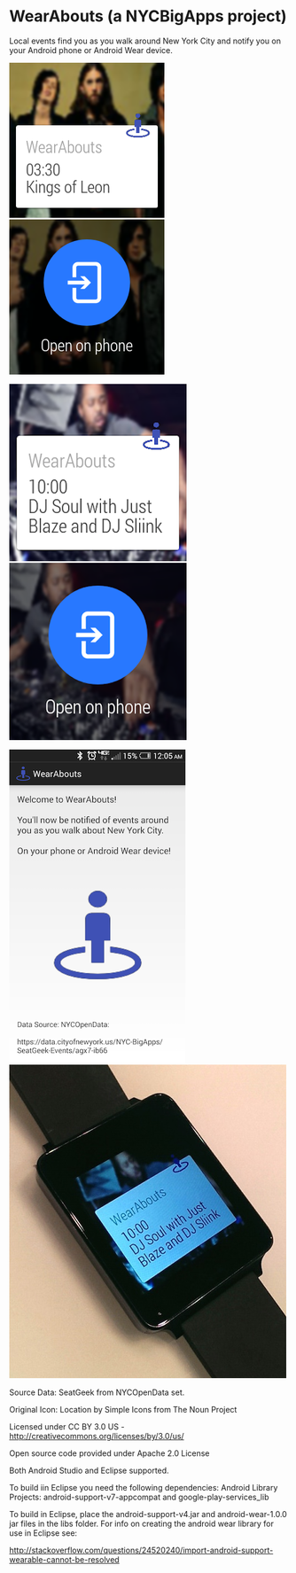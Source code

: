 WearAbouts  (a NYCBigApps project)
==========

Local events find you as you walk around New York City and notify you on your Android phone or Android Wear device.

![Screenshot2](screenshots/screen2.png?raw=true)
![Screenshot3](screenshots/screen3.png?raw=true)

![Screenshot3](screenshots/screen4.png?raw=true)
![Screenshot3](screenshots/screen5.png?raw=true)

![Screenshot3](screenshots/screenshotphone.png?raw=true)
![Screenshot3](screenshots/WearAboutsOnAndroidWearWatch.jpg?raw=true)


Source Data: SeatGeek from NYCOpenData set.

Original Icon: Location by Simple Icons from The Noun Project

Licensed under CC BY 3.0 US - http://creativecommons.org/licenses/by/3.0/us/

Open source code provided under Apache 2.0 License

Both Android Studio and Eclipse supported.

To build iin Eclipse you need the following dependencies: 
Android Library Projects: android-support-v7-appcompat  and  google-play-services_lib

To build in Eclipse, place the android-support-v4.jar and android-wear-1.0.0 jar files in the libs folder. For info on creating the android wear library for use in Eclipse see:

http://stackoverflow.com/questions/24520240/import-android-support-wearable-cannot-be-resolved

